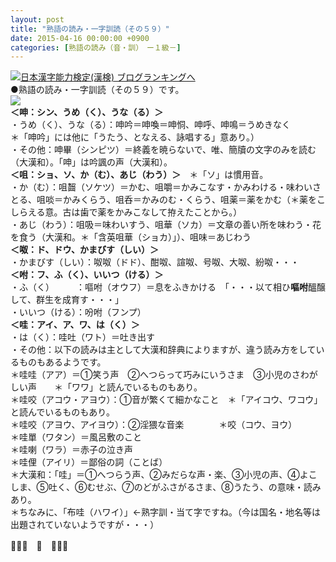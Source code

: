 ```yaml
---
layout: post
title: "熟語の読み・一字訓読（その５９）"
date: 2015-04-16 00:00:00 +0900
categories: [熟語の読み（音・訓）　ー１級－]
---
```


[![](/syuusyuu9701/assets/images/熟語の読み・一字訓読（その５９）-br_c_3028_1.gif)](http://blog.with2.net/link.php?1659096:3028 "日本漢字能力検定(漢検) ブログランキングへ")[日本漢字能力検定(漢検) ブログランキングへ](http://blog.with2.net/link.php?1659096:3028)  
●熟語の読み・一字訓読（その５９）です。  
![](/syuusyuu9701/assets/images/熟語の読み・一字訓読（その５９）-4e936c52c8091e7e55a620ec952ce95a.jpg)  
**＜呻：シン、うめ（く）、うな（る）＞**  
・うめ（く）、うな（る）：呻吟＝呻喚＝呻恫、呻呼、呻鳴＝うめきなく  
＊「呻吟」には他に「うたう、となえる、詠唱する」意あり。）  
・その他：呻畢（シンピツ）＝終義を暁らないで、唯、簡牘の文字のみを読む（大漢和）。「呻」は吟諷の声（大漢和）。  
**＜咀：ショ、ソ、か（む）、あじ（わう）＞**　＊「ソ」は慣用音。  
・か（む）：咀齧（ソケツ）＝かむ、咀嚼＝かみこなす・かみわける・味わいさとる、咀啖＝かみくらう、咀呑＝かみのむ・くらう、咀薬＝薬をかむ（＊薬をこしらえる意。古は歯で薬をかみこなして拵えたことから。）  
・あじ（わう）：咀吸＝味わいすう、咀華（ソカ）＝文章の善い所を味わう・花を食う（大漢和。＊「含英咀華（ショカ）」）、咀味＝あじわう  
**＜呶：ド、ドウ、かまびす（しい）＞**  
・かまびす（しい）：呶呶（ドド）、酣呶、諠呶、号呶、大呶、紛呶・・・  
**＜咐：フ、ふ（く）、いいつ（ける）＞**  
・ふ（く）　　　：嘔咐（オウフ）＝息をふきかける　「・・・以て相ひ**嘔咐**醞醸して、群生を成育す・・・」  
・いいつ（ける）：吩咐（フンプ）  
**＜哇：アイ、ア、ワ、は（く）＞**  
・は（く）：哇吐（ワト）＝吐き出す  
・その他：以下の読みは主として大漢和辞典によりますが、違う読み方をしているものもあるようです。  
＊哇哇（アア）＝①笑う声　②へつらって巧みにいうさま　③小児のさわがしい声　　＊「ワワ」と読んでいるものもあり。  
＊哇咬（アコウ・アヨウ）：①音が繁くて細かなこと　＊「アイコウ、ワコウ」と読んでいるものもあり。  
＊哇咬（アヨウ、アイヨウ）：②淫猥な音楽　　　　＊咬（コウ、ヨウ）  
＊哇單（ワタン）＝風呂敷のこと  
＊哇喇（ワラ）＝赤子の泣き声  
＊哇俚（アイリ）＝鄙俗の詞（ことば）  
＊大漢和：「哇」＝①へつらう声、②みだらな声・楽、③小児の声、④よこしま、⑤吐く、⑥むせぶ、⑦のどがふさがるさま、⑧うたう、の意味・読みあり。  
＊ちなみに、「布哇（ハワイ）」←熟字訓・当て字ですね。（今は国名・地名等は出題されていないようですが・・・）  
  
👋👋👋　🐑　👋👋👋  
　　  
  
  
  
  
  